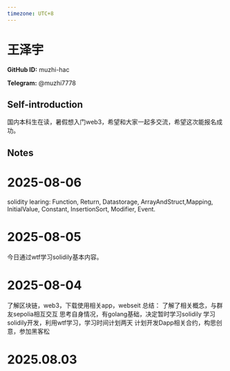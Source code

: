 ```yaml
---
timezone: UTC+8
---
```


# 王泽宇

**GitHub ID:** muzhi-hac

**Telegram:** @muzhi7778

## Self-introduction

国内本科生在读，暑假想入门web3，希望和大家一起多交流，希望这次能报名成功。

## Notes

<!-- Content_START -->
# 2025-08-06

solidity learing:
Function, Return, Datastorage, ArrayAndStruct,Mapping, InitialValue, Constant, InsertionSort, Modifier, Event.

# 2025-08-05

今日通过wtf学习solidily基本内容。

# 2025-08-04

了解区块链，web3，下载使用相关app，webseit
总结：
了解了相关概念，与群友sepolia相互交互
思考自身情况，有golang基础，决定暂时学习solidily
学习solidily开发，利用wtf学习，学习时间计划两天 
计划开发Dapp相关合约，构思创意，参加黑客松


# 2025.08.03


<!-- Content_END -->
